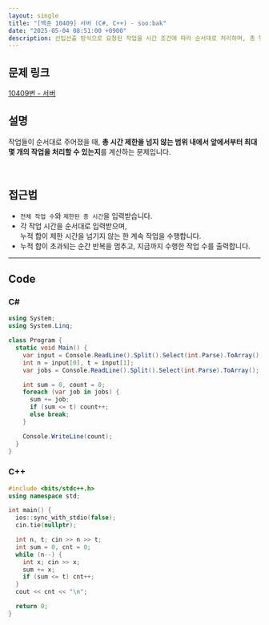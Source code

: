 ```yaml
---
layout: single
title: "[백준 10409] 서버 (C#, C++) - soo:bak"
date: "2025-05-04 08:51:00 +0900"
description: 선입선출 방식으로 요청된 작업을 시간 조건에 따라 순서대로 처리하며, 총 몇 개의 작업을 수행할 수 있는지를 구하는 백준 10409번 서버 문제의 C# 및 C++ 풀이 및 해설
---
```


## 문제 링크
[10409번 - 서버](https://www.acmicpc.net/problem/10409)

## 설명
작업들이 순서대로 주어졌을 때, **총 시간 제한을 넘지 않는 범위 내에서 앞에서부터 최대 몇 개의 작업을 처리할 수 있는지**를 계산하는 문제입니다.

<br>

## 접근법
- `전체 작업 수`와 `제한된 총 시간`을 입력받습니다.
- 각 작업 시간을 순서대로 입력받으며, <br>
  누적 합이 제한 시간을 넘기지 않는 한 계속 작업을 수행합니다.
- 누적 합이 초과되는 순간 반복을 멈추고, 지금까지 수행한 작업 수를 출력합니다.

---

## Code

### C#

```csharp
using System;
using System.Linq;

class Program {
  static void Main() {
    var input = Console.ReadLine().Split().Select(int.Parse).ToArray();
    int n = input[0], t = input[1];
    var jobs = Console.ReadLine().Split().Select(int.Parse).ToArray();

    int sum = 0, count = 0;
    foreach (var job in jobs) {
      sum += job;
      if (sum <= t) count++;
      else break;
    }

    Console.WriteLine(count);
  }
}
```

### C++

```cpp
#include <bits/stdc++.h>
using namespace std;

int main() {
  ios::sync_with_stdio(false);
  cin.tie(nullptr);

  int n, t; cin >> n >> t;
  int sum = 0, cnt = 0;
  while (n--) {
    int x; cin >> x;
    sum += x;
    if (sum <= t) cnt++;
  }
  cout << cnt << "\n";

  return 0;
}
```
